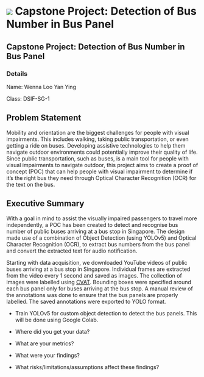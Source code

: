# ![](https://ga-dash.s3.amazonaws.com/production/assets/logo-9f88ae6c9c3871690e33280fcf557f33.png) Capstone Project: Detection of Bus Number in Bus Panel

## Capstone Project: Detection of Bus Number in Bus Panel

### Details
Name: Wenna Loo Yan Ying

Class: DSIF-SG-1

## Problem Statement
Mobility and orientation are the biggest challenges for people with visual impairments. This includes walking, taking public transportation, or even getting a ride on buses. Developing assistive technologies to help them navigate outdoor environments could potentially improve their quality of life. Since public transportation, such as buses, is a main tool for people with visual impairments to navigate outdoor, this project aims to create a proof of concept (POC) that can help people with visual impairment to determine if it’s the right bus they need through Optical Character Recognition (OCR) for the text on the bus.


## Executive Summary
With a goal in mind to assist the visually impaired passengers to travel more independently, a POC has been created to detect and recognise bus number of public buses arriving at a bus stop in Singapore. The design made use of a combination of Object Detection (using YOLOv5) and Optical Character Recognition (OCR), to extract bus numbers from the bus panel and convert the extracted text for audio notification.

Starting with data acquisition, we downloaded YouTube videos of public buses arriving at a bus stop in Singapore. Individual frames are extracted from the video every 1 second and saved as images. The collection of images were labelled using [CVAT](https://cvat.org/). Bounding boxes were specified around each bus panel only for buses arriving at the bus stop. A manual review of the annotations was done to ensure that the bus panels are properly labelled. The saved annotations were exported to YOLO format.

* Train YOLOv5 for custom object detection to detect the bus panels. This will be done using Google Colab.

* Where did you get your data?
* What are your metrics?
* What were your findings?
* What risks/limitations/assumptions affect these findings?

